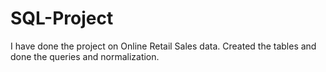 # SQL-Project

I have done the project on Online Retail Sales data.
Created the tables and done the queries and normalization.
